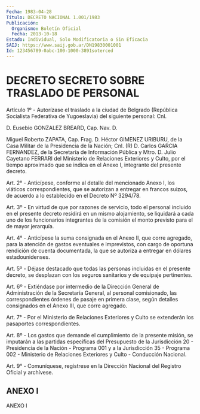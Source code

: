 ```yaml
---
Fecha: 1983-04-28
Título: DECRETO NACIONAL 1.001/1983
Publicación:
  Organismo: Boletín Oficial
  Fecha: 2013-10-18
Estado: Individual, Solo Modificatoria o Sin Eficacia
SAIJ: https://www.saij.gob.ar/DN19830001001
Id: 123456789-0abc-100-1000-3891soterced
---
```

# DECRETO SECRETO SOBRE TRASLADO DE PERSONAL

<a id="1"></a>
Artículo 1º - Autorízase el traslado a la ciudad de Belgrado (República Socialista Federativa de Yugoeslavia) del siguiente personal: Cnl.

D. Eusebio GONZALEZ BREARD, Cap. Nav. D.

Miguel Roberto ZAPATA, Cap. Frag. D. Héctor GIMENEZ URIBURU, de la Casa Militar de la Presidencia de la Nación; Cnl. (R) D. Carlos GARCIA FERNANDEZ, de la Secretaría de Información Pública y Mtro. D. Julio Cayetano FERRARI del Ministerio de Relaciones Exteriores y Culto, por el tiempo aproximado que se indica en el Anexo I, integrante del presente decreto.

<a id="2"></a>
Art. 2° - Anticípese, conforme al detalle del mencionado Anexo I, los viáticos correspondientes, que se autorizan a entregar en francos suizos, de acuerdo a lo establecido en el Decreto Nº 3294/78.

<a id="3"></a>
Art. 3º - En virtud de que por razones de servicio, todo el personal incluido en el presente decreto residirá en un mismo alojamiento, se liquidará a cada uno de los funcionarios integrantes de la comisión el monto previsto para el de mayor jerarquía.

<a id="4"></a>
Art. 4° - Anticípese la suma consignada en el Anexo II, que corre agregado, para la atención de gastos eventuales e imprevistos, con cargo de oportuna rendición de cuenta documentada, la que se autoriza a entregar en dólares estadounidenses.

<a id="5"></a>
Art. 5º - Déjase destacado que todas las personas incluidas en el presente decreto, se desplazan con los seguros sanitarios y de equipaje pertinentes.

<a id="6"></a>
Art. 6º - Extiéndase por intermedio de la Dirección General de Administración de la Secretaría General, al personal comisionado, las correspondientes órdenes de pasaje en primera clase, según detalles consignados en el Anexo III, que corre agregado.

<a id="7"></a>
Art. 7° - Por el Ministerio de Relaciones Exteriores y Culto se extenderán los pasaportes correspondientes.

<a id="8"></a>
Art. 8º - Los gastos que demande el cumplimiento de la presente misión, se imputarán a las partidas específicas del Presupuesto de la Jurisdicción 20 - Presidencia de la Nación - Programa 001 y a la Jurisdicción 35 - Programa 002 - Ministerio de Relaciones Exteriores y Culto - Conducción Nacional.

<a id="9"></a>
Art. 9° - Comuníquese, regístrese en la Dirección Nacional del Registro Oficial y archívese.

## ANEXO I

ANEXO I